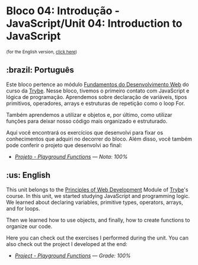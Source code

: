 # Bloco 04: Introdução - JavaScript/Unit 04: Introduction to JavaScript
<small>(for the English version, <a href="#en">click here</a>)</small>
<h2>:brazil: Português</h2>
<p>Este bloco pertence ao módulo <a href="https://github.com/raphaelalmeidamartins/trybe_exercicios/tree/main/1_fundamentos-do-desv-web" rel="prev">Fundamentos do Desenvolvimento Web</a> do curso da <a href="https://www.betrybe.com/">Trybe</a>. Nesse bloco, tivemos o primeiro contato com JavaScript e lógica de programação. Aprendemos sobre declaração de variáveis, tipos primitivos, operadores, arrays e estruturas de repetição como o loop For.</p>
<p>Também aprendemos a utilizar e objetos e, por último, como utilizar funções para deixar nosso código mais organizado e estruturado.</p>
<p>Aqui você encontrará os exercícios que desenvolvi para fixar os conhecimentos que adquiri no decorrer do bloco. Além disso, você também pode conferir o projeto que desenvolvi ao final:</p>

- _[Projeto - Playground Functions](https://github.com/raphaelalmeidamartins/project-playground-functions) — Nota: 100%_

<h2 id="en">:us: English</h2>
<p>This unit belongs to the <a href="https://github.com/raphaelalmeidamartins/trybe_exercicios/tree/main/1_fundamentos-do-desv-web">Principles of Web Development</a> Module of <a href="https://www.betrybe.com/">Trybe</a>'s course. In this unit, we started studying JavaScript and programming logic. We learned about declaring variables, primitive types, operators, arrays, and for loops.</p>
<p>Then we learned how to use objects, and finally, how to create functions to organize our code.</p>
<p>Here you can check out the exercises I performed during the unit. You can also check out the project I developed at the end:</p>

- _[Project - Playground Functions](https://github.com/raphaelalmeidamartins/project-playground-functions) — Grade: 100%_

